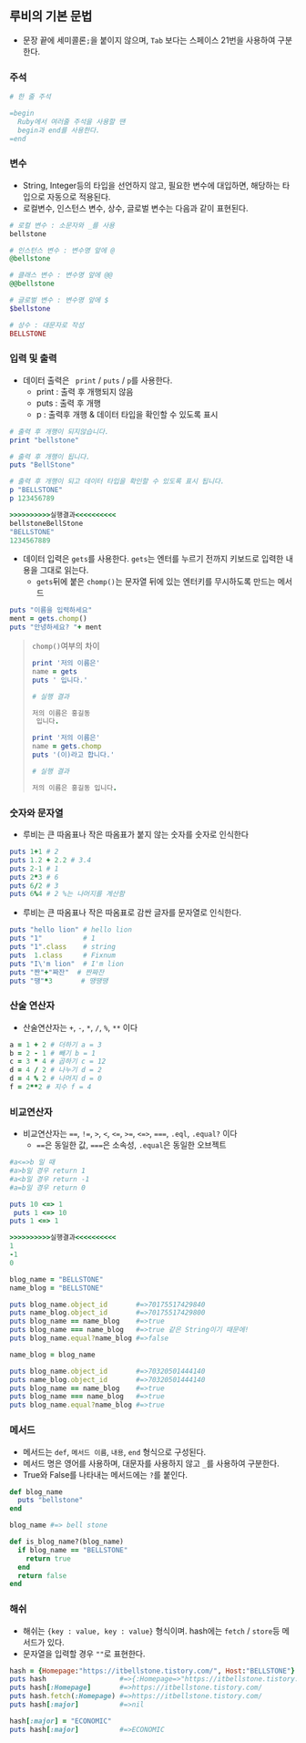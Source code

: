 ## 루비의 기본 문법

- 문장 끝에 세미콜론`;`을 붙이지 않으며, `Tab` 보다는 스페이스 21번을 사용하여 구분한다.

### 주석

```Ruby
# 한 줄 주석

=begin
  Ruby에서 여러줄 주석을 사용할 땐
  begin과 end를 사용한다.
=end
```



### 변수

- String, Integer등의 타입을 선언하지 않고, 필요한 변수에 대입하면, 해당하는 타입으로 자동으로 적용된다.
- 로컬변수, 인스턴스 변수, 상수, 글로벌 변수는 다음과 같이 표현된다.

```ruby
# 로컬 변수 : 소문자와 _를 사용
bellstone

# 인스턴스 변수 : 변수명 앞에 @
@bellstone

# 클래스 변수 : 변수명 앞에 @@
@@bellstone

# 글로벌 변수 : 변수명 앞에 $
$bellstone

# 상수 : 대문자로 작성
BELLSTONE
```



### 입력 및 출력

- 데이터 출력은 ` print` / `puts` / `p`를 사용한다.
  - print : 출력 후 개행되지 않음
  - puts : 출력 후 개행
  - p : 출력후 개행 & 데이터 타입을 확인할 수 있도록 표시

```ruby
# 출력 후 개행이 되지않습니다.
print "bellstone"

# 출력 후 개행이 됩니다.
puts "BellStone"

# 출력 후 개행이 되고 데이터 타입을 확인할 수 있도록 표시 됩니다.
p "BELLSTONE"
p 123456789

>>>>>>>>>>실행결과<<<<<<<<<<
bellstoneBellStone
"BELLSTONE"
1234567889
```

- 데이터 입력은 `gets`를 사용한다. `gets`는 엔터를 누르기 전까지 키보드로 입력한 내용을 그대로 읽는다.
  - `gets`뒤에 붙은 `chomp()`는 문자열 뒤에 있는 엔터키를 무시하도록 만드는 메서드

```ruby
puts "이름을 입력하세요"
ment = gets.chomp()
puts "안녕하세요? "+ ment
```

> `chomp()`여부의 차이
>
> ```ruby
> print '저의 이름은'
> name = gets
> puts ' 입니다.'
> 
> # 실행 결과
> 
> 저의 이름은 홍길동
>  입니다.
> ```
>
> ```ruby
> print '저의 이름은'
> name = gets.chomp
> puts '(이)라고 합니다.'
> 
> # 실행 결과
> 
> 저의 이름은 홍길동 입니다.
> ```

### 숫자와 문자열

- 루비는 큰 따옴표나 작은 따옴표가 붙지 않는 숫자를 숫자로 인식한다

```ruby
puts 1+1 # 2
puts 1.2 + 2.2 # 3.4
puts 2-1 # 1
puts 2*3 # 6
puts 6/2 # 3
puts 6%4 # 2 %는 나머지를 계산함
```

- 루비는 큰 따옴표나 작은 따옴표로 감싼 글자를 문자열로 인식한다.

```ruby
puts "hello lion" # hello lion
puts "1"          # 1
puts "1".class    # string
puts  1.class     # Fixnum
puts "I\'m lion"  # I'm lion
puts "짠"+"짜잔"  # 짠짜잔
puts "땡"*3       # 땡땡땡
```



### 산술 연산자

- 산술연산자는  `+`, `-`, `*`, `/`, `%`, `**` 이다

```ruby
a = 1 + 2 # 더하기 a = 3
b = 2 - 1 # 빼기 b = 1
c = 3 * 4 # 곱하기 c = 12
d = 4 / 2 # 나누기 d = 2
d = 4 % 2 # 나머지 d = 0
f = 2**2 # 지수 f = 4
```



### 비교연산자

- 비교연산자는 `==`, `!=`, `>`, `<`, `<=`, `>=`, `<=>`, `===`, `.eql`, `.equal?` 이다
  - `==`은 동일한 값, `===`은 소속성, `.equal`은 동일한 오브젝트

```ruby
#a<=>b 일 때
#a>b일 경우 return 1
#a<b일 경우 return -1
#a=b일 경우 return 0

puts 10 <=> 1
 puts 1 <=> 10
puts 1 <=> 1

>>>>>>>>>>실행결과<<<<<<<<<<
1
-1
0
```

```ruby
blog_name = "BELLSTONE"
name_blog = "BELLSTONE"

puts blog_name.object_id       #=>70175517429840
puts name_blog.object_id       #=>70175517429800
puts blog_name == name_blog    #=>true
puts blog_name === name_blog   #=>true 같은 String이기 때문에!
puts blog_name.equal?name_blog #=>false

name_blog = blog_name

puts blog_name.object_id       #=>70320501444140
puts name_blog.object_id       #=>70320501444140
puts blog_name == name_blog    #=>true
puts blog_name === name_blog   #=>true
puts blog_name.equal?name_blog #=>true
```



### 메서드

- 메서드는 `def`, `메서드 이름`,  `내용`, `end`  형식으로 구성된다.
- 메서드 명은 영어를 사용하며, 대문자를 사용하지 않고 `_`를 사용하여 구분한다.
- True와 False를 나타내는 메서드에는 `?`를 붙인다.

```ruby
def blog_name
  puts "bellstone"
end

blog_name #=> bell stone

def is_blog_name?(blog_name)
  if blog_name == "BELLSTONE"
    return true
  end
  return false
end
```



### 해쉬

- 해쉬는 `{key : value, key : value}` 형식이며. hash에는 `fetch` / `store`등 메서드가 있다.
- 문자열을 입력할 경우 `""`로 표현한다.

```ruby
hash = {Homepage:"https://itbellstone.tistory.com/", Host:"BELLSTONE"}
puts hash                  #=>{:Homepage=>"https://itbellstone.tistory.com/", :Host=>"BELLSTONE"}
puts hash[:Homepage]       #=>https://itbellstone.tistory.com/
puts hash.fetch(:Homepage) #=>https://itbellstone.tistory.com/
puts hash[:major]          #=>nil

hash[:major] = "ECONOMIC"
puts hash[:major]          #=>ECONOMIC
```

